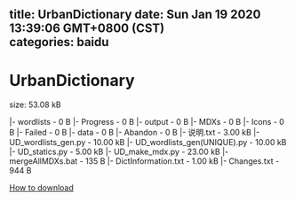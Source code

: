 
title: UrbanDictionary
date: Sun Jan 19 2020 13:39:06 GMT+0800 (CST)    
categories: baidu
---

# UrbanDictionary
size: 53.08 kB
 
 
|- wordlists - 0 B
|- Progress - 0 B
|- output - 0 B
|- MDXs - 0 B
|- Icons - 0 B
|- Failed - 0 B
|- data - 0 B
|- Abandon - 0 B
|- 说明.txt - 3.00 kB
|- UD_wordlists_gen.py - 10.00 kB
|- UD_wordlists_gen(UNIQUE).py - 10.00 kB
|- UD_statics.py - 5.00 kB
|- UD_make_mdx.py - 23.00 kB
|- mergeAllMDXs.bat - 135 B
|- DictInformation.txt - 1.00 kB
|- Changes.txt - 944 B

[How to download](https://bpcam.bemobtrk.com/go/2ceec3aa-1ca2-46d6-b9ff-aaa5c184517c?jno=202)